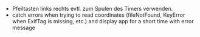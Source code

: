 - Pfeiltasten links rechts evtl. zum Spulen des Timers verwenden.
- catch errors when trying to read coordinates (fileNotFound, KeyError when ExifTag is missing, etc.) and display app for a short time with error message
